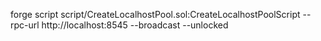 forge script script/CreateLocalhostPool.sol:CreateLocalhostPoolScript --rpc-url http://localhost:8545 --broadcast --unlocked